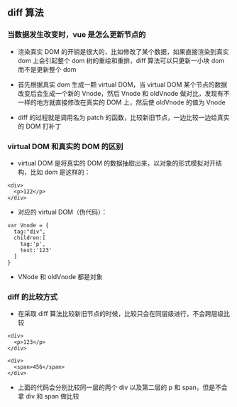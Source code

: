 ## diff 算法

### 当数据发生改变时，vue 是怎么更新节点的

- 渲染真实 DOM 的开销是很大的，比如修改了某个数据，如果直接渲染到真实 dom 上会引起整个 dom 树的重绘和重排，diff 算法可以只更新一小块 dom 而不是更新整个 dom

- 首先根据真实 dom 生成一颗 virtual DOM，当 virtual DOM 某个节点的数据改变后会生成一个新的 Vnode，然后 Vnode 和 oldVnode 做对比，发现有不一样的地方就直接修改在真实的 DOM 上，然后使 oldVnode 的值为 Vnode

- diff 的过程就是调用名为 patch 的函数，比较新旧节点，一边比较一边给真实的 DOM 打补丁

### virtual DOM 和真实的 DOM 的区别

- virtual DOM 是将真实的 DOM 的数据抽取出来，以对象的形式模拟对开结构，比如 dom 是这样的：

```
<div>
  <p>122</p>
</div>
```

- 对应的 virtual DOM（伪代码）：

```
var Vnode = {
  tag:"div",
  children:[
    tag:'p',
    text:'123'
  ]
}
```

- VNode 和 oldVnode 都是对象

### diff 的比较方式

- 在采取 diff 算法比较新旧节点的时候，比较只会在同层级进行，不会跨层级比较

```
<div>
  <p>123</p>
</div>

<div>
  <span>456</span>
</div>
```

- 上面的代码会分别比较同一层的两个 div 以及第二层的 p 和 span，但是不会拿 div 和 span 做比较
